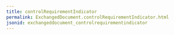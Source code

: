 ```yaml
---
title: controlRequirementIndicator
permalink: ExchangedDocument.controlRequirementIndicator.html
jsonid: exchangeddocument_controlrequirementindicator
---
```

